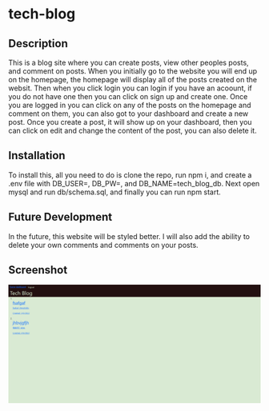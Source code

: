 # tech-blog

## Description

This is a blog site where you can create posts, view other peoples posts, and comment on posts. When you initially go to the website you will end up on the homepage, the homepage will display all of the posts created on the websit. Then when you click login you can login if you have an acoount, if you do not have one then you can click on sign up and create one. Once you are logged in you can click on any of the posts on the homepage and comment on them, you can also got to your dashboard and create a new post. Once you create a post, it will show up on your dashboard, then you can click on edit and change the content of the post, you can also delete it. 

## Installation

To install this, all you need to do is clone the repo, run npm i, and create a .env file with DB_USER=, DB_PW=, and DB_NAME=tech_blog_db. Next open mysql and run db/schema.sql, and finally you can run npm start.

## Future Development

In the future, this website will be styled better. I will also add the ability to delete your own comments and comments on your posts.

## Screenshot

![Screenshot](./public/images/screenshot.png)
